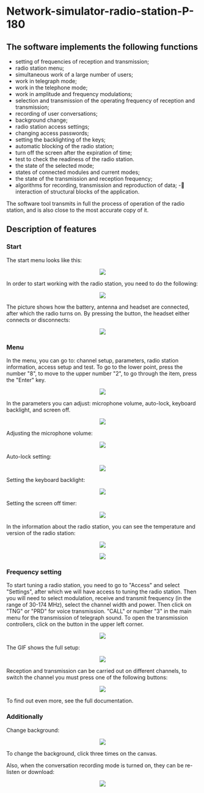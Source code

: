 # Network-simulator-radio-station-P-180

## The software implements the following functions

- setting of frequencies of reception and transmission;
- radio station menu;
- simultaneous work of a large number of users;
- work in telegraph mode;
- work in the telephone mode;
- work in amplitude and frequency modulations;
- selection and transmission of the operating frequency of reception and transmission;
- recording of user conversations;
- background change;
- radio station access settings;
- changing access passwords;
- setting the backlighting of the keys;
- automatic blocking of the radio station;
- turn off the screen after the expiration of time;
- test to check the readiness of the radio station.
- the state of the selected mode;
- states of connected modules and current modes;
- the state of the transmission and reception frequency;
- algorithms for recording, transmission and reproduction of data;
  - interaction of structural blocks of the application.

The software tool transmits in full the process of operation of the radio station, and is also close to the most accurate copy of it.

## Description of features

### Start

The start menu looks like this:

<p align="center">
  <img src="img\readme\start-menu.png" />
</p>

In order to start working with the radio station, you need to do the following:

<p align="center">
  <img src="img\readme\start.gif" />
</p>

The picture shows how the battery, antenna and headset are connected, after which the radio turns on.
By pressing the button, the headset either connects or disconnects:

<p align="center">
  <img src="img\readme\headset-connection.gif" />
</p>

### Menu

In the menu, you can go to: channel setup, parameters, radio station information, access setup and test. To go to the lower point, press the number "8", to move to the upper number "2", to go through the item, press the "Enter" key.

<p align="center">
  <img src="img\readme\menu.png" />
</p>

In the parameters you can adjust: microphone volume, auto-lock, keyboard backlight, and screen off.

<p align="center">
  <img src="img\readme\parameters.png" />
</p>

Adjusting the microphone volume:

<p align="center">
  <img src="img\readme\volume.png" />
</p>

Auto-lock setting:

<p align="center">
  <img src="img\readme\auto-lock.png" />
</p>

Setting the keyboard backlight:

<p align="center">
  <img src="img\readme\backlight.png" />
</p>

Setting the screen off timer:

<p align="center">
  <img src="img\readme\screen-off-timer.png" />
</p>

In the information about the radio station, you can see the temperature and version of the radio station:

<p align="center">
  <img src="img\readme\temperature.png" />
</p>
<p align="center">
  <img src="img\readme\version.png" />
</p>

### Frequency setting

To start tuning a radio station, you need to go to "Access" and select "Settings", after which we will have access to tuning the radio station. Then you will need to select modulation, receive and transmit frequency (in the range of 30-174 MHz), select the channel width and power. Then click on "TNG" or "PRD" for voice transmission. "CALL" or number "3" in the main menu for the transmission of telegraph sound. To open the transmission controllers, click on the button in the upper left corner.

<p align="center">
  <img src="img\readme\schema.png" />
</p>

The GIF shows the full setup:

<p align="center">
  <img src="img\readme\frequency-setting.gif" />
</p>

Reception and transmission can be carried out on different channels, to switch the channel you must press one of the following buttons:

<p align="center">
  <img src="img\readme\channel-switching.gif" />
</p>

To find out even more, see the full documentation.

### Additionally

Change background:

<p align="center">
  <img src="img\readme\change-background.png" />
</p>

To change the background, click three times on the canvas.

Also, when the conversation recording mode is turned on, they can be re-listen or download:

<p align="center">
  <img src="img\readme\records.png" />
</p>
